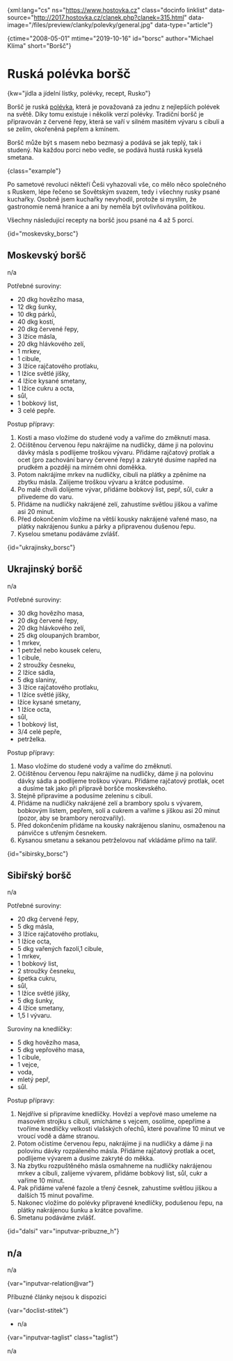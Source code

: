 
{xml:lang="cs" ns="https://www.hostovka.cz" class="docinfo linklist" data-source="http://2017.hostovka.cz/clanek.php?clanek=315.html" data-image="/files/preview/clanky/polevky/general.jpg" data-type="article"}

{ctime="2008-05-01" mtime="2019-10-16" id="borsc" author="Michael Klíma" short="Boršč"}

# Ruská polévka boršč

<!-- generated attribute kw by user_updatekw.sh on 2021-01-05, do not edit -->

{kw="jídla a jídelní lístky, polévky, recept, Rusko"}

Boršč je ruská [polévka][1], která je považovaná za jednu z nejlepších polévek na světě. Díky tomu existuje i několik verzí polévky. Tradiční boršč je připravován z červené řepy, která se vaří v silném masitém vývaru s cibulí a se zelím, okořeněná pepřem a kmínem.

Boršč může být s masem nebo bezmasý a podává se jak teplý, tak i studený. Na každou porci nebo vedle, se podává hustá ruská kyselá smetana.

{class="example"}

Po sametové revoluci někteří Češi vyhazovali vše, co mělo něco společného s Ruskem, lépe řečeno se Sovětským svazem, tedy i všechny rusky psané kuchařky. Osobně jsem kuchařky nevyhodil, protože si myslím, že gastronomie nemá hranice a ani by neměla být ovlivňována politikou.

Všechny následující recepty na boršč jsou psané na 4 až 5 porcí.

{id="moskevsky_borsc"}

## Moskevský boršč

n/a

Potřebné suroviny:

  * 20 dkg hovězího masa,
  * 12 dkg šunky,
  * 10 dkg párků,
  * 40 dkg kostí,
  * 20 dkg červené řepy,
  * 3 lžíce másla,
  * 20 dkg hlávkového zelí,
  * 1 mrkev,
  * 1 cibule,
  * 3 lžíce rajčatového protlaku,
  * 1 lžíce světlé jíšky,
  * 4 lžíce kysané smetany,
  * 1 lžíce cukru a octa,
  * sůl,
  * 1 bobkový list,
  * 3 celé pepře.

Postup přípravy:

  1. Kosti a maso vložíme do studené vody a vaříme do změknutí masa.
  2. Očištěnou červenou řepu nakrájíme na nudličky, dáme ji na polovinu dávky másla s podlijeme troškou vývaru. Přidáme rajčatový protlak a ocet (pro zachování barvy červené řepy) a zakryté dusíme napřed na prudkém a později na mírném ohni doměkka.
  3. Potom nakrájíme mrkev na nudličky, cibuli na plátky a zpěníme na zbytku másla. Zalijeme troškou vývaru a krátce podusíme.
  4. Po malé chvíli dolijeme vývar, přidáme bobkový list, pepř, sůl, cukr a přivedeme do varu.
  5. Přidáme na nudličky nakrájené zelí, zahustíme světlou jíškou a vaříme asi 20 minut.
  6. Před dokončením vložíme na větší kousky nakrájené vařené maso, na plátky nakrájenou šunku a párky a připravenou dušenou řepu.
  7. Kyselou smetanu podáváme zvlášť.

{id="ukrajinsky_borsc"}

## Ukrajinský boršč

n/a

Potřebné suroviny:

  * 30 dkg hovězího masa,
  * 20 dkg červené řepy,
  * 20 dkg hlávkového zelí,
  * 25 dkg oloupaných brambor,
  * 1 mrkev,
  * 1 petržel nebo kousek celeru,
  * 1 cibule,
  * 2 stroužky česneku,
  * 2 lžíce sádla,
  * 5 dkg slaniny,
  * 3 lžíce rajčatového protlaku,
  * 1 lžíce světlé jíšky,
  * lžíce kysané smetany,
  * 1 lžíce octa,
  * sůl,
  * 1 bobkový list,
  * 3/4 celé pepře,
  * petrželka.

Postup přípravy:

  1. Maso vložíme do studené vody a vaříme do změknutí.
  2. Očištěnou červenou řepu nakrájíme na nudličky, dáme ji na polovinu dávky sádla a podlijeme troškou vývaru. Přidáme rajčatový protlak, ocet a dusíme tak jako při přípravě boršče moskevského.
  3. Stejně připravíme a podusíme zeleninu s cibulí.
  4. Přidáme na nudličky nakrájené zelí a brambory spolu s vývarem, bobkovým listem, pepřem, solí a cukrem a vaříme s jíškou asi 20 minut (pozor, aby se brambory nerozvařily).
  5. Před dokončením přidáme na kousky nakrájenou slaninu, osmaženou na pánvičce s utřeným česnekem.
  6. Kysanou smetanu a sekanou petrželovou nať vkládáme přímo na talíř.

{id="sibirsky_borsc"}

## Sibiřský boršč

n/a

Potřebné suroviny:

  * 20 dkg červené řepy,
  * 5 dkg másla,
  * 3 lžíce rajčatového protlaku,
  * 1 lžíce octa,
  * 5 dkg vařených fazolí,1 cibule,
  * 1 mrkev,
  * 1 bobkový list,
  * 2 stroužky česneku,
  * špetka cukru,
  * sůl,
  * 1 lžíce světlé jíšky,
  * 5 dkg šunky,
  * 4 lžíce smetany,
  * 1,5 l vývaru.

Suroviny na knedlíčky:

  * 5 dkg hovězího masa,
  * 5 dkg vepřového masa,
  * 1 cibule,
  * 1 vejce,
  * voda,
  * mletý pepř,
  * sůl.

Postup přípravy:

  1. Nejdříve si připravíme knedlíčky. Hovězí a vepřové maso umeleme na masovém strojku s cibulí, smícháme s vejcem, osolíme, opepříme a tvoříme knedlíčky velkosti vlašských ořechů, které povaříme 10 minut ve vroucí vodě a dáme stranou.
  2. Potom očistíme červenou řepu, nakrájíme ji na nudličky a dáme ji na polovinu dávky rozpáleného másla. Přidáme rajčatový protlak a ocet, podlijeme vývarem a dusíme zakryté do měkka.
  3. Na zbytku rozpuštěného másla osmahneme na nudličky nakrájenou mrkev a cibuli, zalijeme vývarem, přidáme bobkový list, sůl, cukr a vaříme 10 minut.
  4. Pak přidáme vařené fazole a třený česnek, zahustíme světlou jíškou a dalších 15 minut povaříme.
  5. Nakonec vložíme do polévky připravené knedlíčky, podušenou řepu, na plátky nakrájenou šunku a krátce povaříme.
  6. Smetanu podáváme zvlášť.

{id="dalsi" var="inputvar-pribuzne_h"}

## n/a

n/a

{var="inputvar-relation@var"}

Příbuzné články nejsou k dispozici

{var="doclist-stitek"}

  * n/a

{var="inputvar-taglist" class="taglist"}

n/a

 [1]: /druhy_polevek

